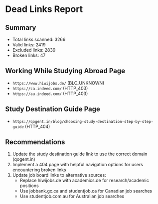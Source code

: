 # Dead Links Report

## Summary
- Total links scanned: 3266
- Valid links: 2419
- Excluded links: 2839
- Broken links: 47

## Working While Studying Abroad Page
- `https://www.hiwijobs.de/` (BLC_UNKNOWN)
- `https://ca.indeed.com/` (HTTP_403)
- `https://au.indeed.com/` (HTTP_403)

## Study Destination Guide Page
- `https://qogent.in/blog/choosing-study-destination-step-by-step-guide` (HTTP_404)

## Recommendations
1. Update the study destination guide link to use the correct domain (qogent.in)
2. Implement a 404 page with helpful navigation options for users encountering broken links
3. Update job board links to alternative sources:
   - Replace hiwijobs.de with academics.de for research/academic positions
   - Use jobbank.gc.ca and studentjob.ca for Canadian job searches
   - Use studentjob.com.au for Australian job searches